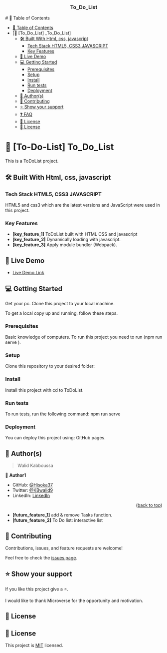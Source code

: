 <a name="ToDoList"></a>
<div align="center">
  <br/>
  <h3><b>To_Do_List</b></h3>
</div>
# 📗 Table of Contents

- [📗 Table of Contents](#-table-of-contents)
- [📖 \[To_Do_List] \_To\_Do\_List]
  - [🛠 Built With Html, css, javascript](#-built-with-html-css-javascript)
    - [Tech Stack HTML5, CSS3 JAVASCRIPT](#tech-stack-html5-css3-javascript)
    - [Key Features ](#key-features-)
  - [🚀 Live Demo ](#-live-demo-)
  - [💻 Getting Started ](#-getting-started-)
    - [Prerequisites](#prerequisites)
    - [Setup](#setup)
    - [Install](#install)
    - [Run tests](#run-tests)
    - [Deployment](#deployment)
  - [👥 Author(s) ](#-authors-)
  - [🤝 Contributing ](#-contributing-)
  - [⭐️ Show your support ](#️-show-your-support-)
  - [❓ FAQ ](#-faq-)
  - [📝 License ](#-license-)
  - [📝 License](#-license)

# 📖 [To-Do-List] <a name="To_Do_List">To_Do_List</a>

This is a ToDoList project.

## 🛠 Built With <a name="built-with">Html, css, javascript</a>

### Tech Stack <a name="tech-stack">HTML5, CSS3 JAVASCRIPT</a>

HTML5 and css3 which are the latest versions and JavaScript were used in this project.

<!-- Features -->

### Key Features <a name="key-features"></a>

- **[key_feature_1]** ToDoList built with HTML CSS and javascript 
- **[key_feature_2]** Dynamically loading with javascript.
- **[key_feature_3]** Apply module bundler (Webpack).

<!-- LIVE DEMO -->

## 🚀 Live Demo <a name="live-demo"></a>

- [Live Demo Link](https://hisoka37.github.io/To-DO-List/build/)

<!-- GETTING STARTED -->

## 💻 Getting Started <a name="getting-started"></a>

 Get your pc.
 Clone this project to your local machine. 

To get a local copy up and running, follow these steps.

### Prerequisites
Basic knowledge of computers. To run this project you need to run (npm run serve ).

### Setup

Clone this repository to your desired folder:


### Install

Install this project with cd to ToDoList.

### Run tests

To run tests, run the following command:
npm run serve  


### Deployment

You can deploy this project using: GitHub pages.

<!-- AUTHORS -->

## 👥 Author(s) <a name="authors"></a>

> Walid Kabboussa

👤 **Author1**

- GitHub: [@Hisoka37](https://github.com/Hisoka37)
- Twitter: [@KBwalid9](https://twitter.com/KBwalid9)
- LinkedIn: [LinkedIn](https://www.linkedin.com/in/walidkb/)


<p align="right">(<a href="#readme-top">back to top</a>)</p>

- **[future_feature_1]**  add & remove Tasks function.
- **[future_feature_2]**  To Do list: interactive list

<!-- CONTRIBUTING -->

## 🤝 Contributing <a name="contributing"></a>

Contributions, issues, and feature requests are welcome!

Feel free to check the [issues page](https://github.com/Hisoka37/To_Do_List).

<!-- SUPPORT -->

## ⭐️ Show your support <a name="support"></a>

If you like this project give a ⭐️.


<!-- ACKNOWLEDGEMENTS -->

I would like to thank  Microverse for the opportunity and motivation.

<!-- FAQ (optional) -->





<!-- LICENSE -->

## 📝 License <a name="license"></a>

## 📝 License

This project is [MIT](./LICENSE) licensed.
